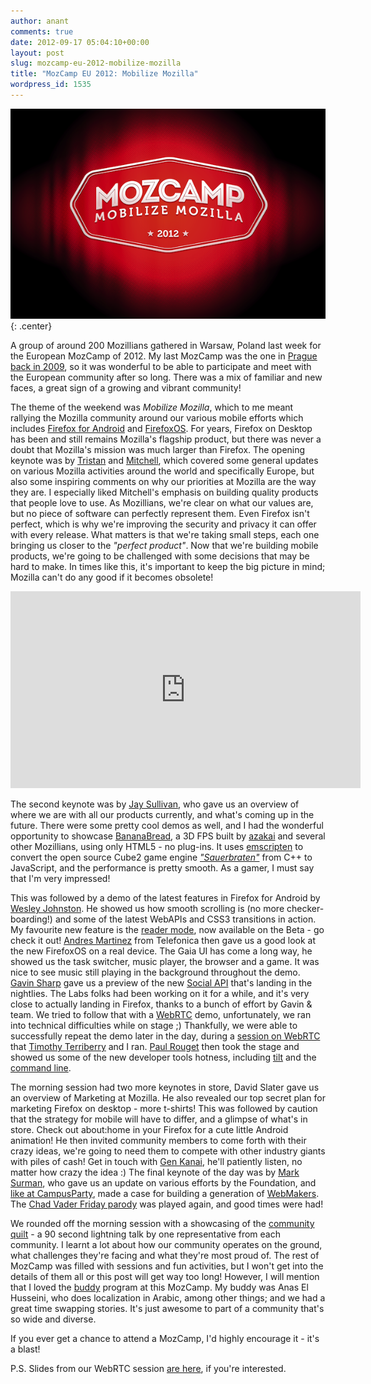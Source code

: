 ```yaml
---
author: anant
comments: true
date: 2012-09-17 05:04:10+00:00
layout: post
slug: mozcamp-eu-2012-mobilize-mozilla
title: "MozCamp EU 2012: Mobilize Mozilla"
wordpress_id: 1535
---
```


![MozCamp Mobilize](/images/2012/mozcamp-mobilize.png)
{: .center}

A group of around 200 Mozillians gathered in Warsaw, Poland last week for the European MozCamp of 2012. My last MozCamp was the one in [Prague back in 2009](http://kix.in/2009/10/01/heading-to-prague/), so it was wonderful to be able to participate and meet with the European community after so long. There was a mix of familiar and new faces, a great sign of a growing and vibrant community!

The theme of the weekend was *Mobilize Mozilla*, which to me meant rallying the Mozilla community around our various mobile efforts which includes [Firefox for Android](https://play.google.com/store/apps/details?id=org.mozilla.firefox) and [FirefoxOS](http://www.mozilla.org/en-US/b2g/). For years, Firefox on Desktop has been and still remains Mozilla's flagship product, but there was never a doubt that Mozilla's mission was much larger than Firefox. The opening keynote was by [Tristan](https://blog.mozilla.org/beyond-the-code/) and [Mitchell](https://blog.lizardwrangler.com/), which covered some general updates on various Mozilla activities around the world and specifically Europe, but also some inspiring comments on why our priorities at Mozilla are the way they are. I especially liked Mitchell's emphasis on building quality products that people love to use. As Mozillians, we're clear on what our values are, but no piece of software can perfectly represent them. Even Firefox isn't perfect, which is why we're improving the security and privacy it can offer with every release. What matters is that we're taking small steps, each one bringing us closer to the _"perfect product"_. Now that we're building mobile products, we're going to be challenged with some decisions that may be hard to make. In times like this, it's important to keep the big picture in mind; Mozilla can't do any good if it becomes obsolete!

<div class="center">
<iframe width="560" height="315" src="https://www.youtube-nocookie.com/embed/_HRiLIkzvFQ?rel=0" frameborder="0" allowfullscreen></iframe>
</div>

The second keynote was by [Jay Sullivan](https://twitter.com/jaysullivan), who gave us an overview of where we are with all our products currently, and what's coming up in the future. There were some pretty cool demos as well, and I had the wonderful opportunity to showcase [BananaBread](https://developer.mozilla.org/en-US/demos/detail/bananabread), a 3D FPS built by [azakai](http://mozakai.blogspot.com/) and several other Mozillians, using only HTML5 - no plug-ins. It uses [emscripten](https://github.com/kripken/emscripten/wiki) to convert the open source Cube2 game engine _["Sauerbraten"](http://sauerbraten.org/)_ from C++ to JavaScript, and the performance is pretty smooth. As a gamer, I must say that I'm very impressed!

This was followed by a demo of the latest features in Firefox for Android by [Wesley Johnston](https://twitter.com/DigDug2K). He showed us how smooth scrolling is (no more checker-boarding!) and some of the latest WebAPIs and CSS3 transitions in action. My favourite new feature is the [reader mode](http://lucasr.org/2012/09/03/reader-mode-in-firefox-beta-for-android/), now available on the Beta - go check it out! [Andres Martinez](https://twitter.com/davilagrau) from Telefonica then gave us a good look at the new FirefoxOS on a real device. The Gaia UI has come a long way, he showed us the task switcher, music player, the browser and a game. It was nice to see music still playing in the background throughout the demo. [Gavin Sharp](http://gavinsharp.com) gave us a preview of the new [Social API](https://wiki.mozilla.org/Labs/SocialAPI) that's landing in the nightlies. The Labs folks had been working on it for a while, and it's very close to actually landing in Firefox, thanks to a bunch of effort by Gavin & team. We tried to follow that with a [WebRTC](http://webrtc.org) demo, unfortunately, we ran into technical difficulties while on stage ;) Thankfully, we were able to successfully repeat the demo later in the day, during a [session on WebRTC](https://wiki.mozilla.org/MozCampEU2012/WebRTC-demystified) that [Timothy Terriberry](http://people.xiph.org/~tterribe/) and I ran. [Paul Rouget](http://paulrouget.com/) then took the stage and showed us some of the new developer tools hotness, including [tilt](https://hacks.mozilla.org/2011/07/tilt-visualize-your-web-page-in-3d/) and the [command line](https://hacks.mozilla.org/2012/08/new-firefox-command-line-helps-you-develop-faster/).

The morning session had two more keynotes in store, David Slater gave us an overview of Marketing at Mozilla. He also revealed our top secret plan for marketing Firefox on desktop - more t-shirts! This was followed by caution that the strategy for mobile will have to differ, and a glimpse of what's in store. Check out about:home in your Firefox for a cute little Android animation! He then invited community members to come forth with their crazy ideas, we're going to need them to compete with other industry giants with piles of cash! Get in touch with [Gen Kanai](https://blog.mozilla.org/gen/), he'll patiently listen, no matter how crazy the idea :) The final keynote of the day was by [Mark Surman](http://commonspace.wordpress.com/about/), who gave us an update on various efforts by the Foundation, and [like at CampusParty](http://kix.in/2012/08/26/mozilla-at-campusparty-12-and-berlin-2/), made a case for building a generation of [WebMakers](http://www.mozilla.org/en-US/webmaker/). The [Chad Vader Friday parody](http://www.youtube.com/watch?v=UPI6g_XG7ck) was played again, and good times were had!

We rounded off the morning session with a showcasing of the [community quilt](http://community.doesthings.com/quilt/quilt.html) - a 90 second lightning talk by one representative from each community. I learnt a lot about how our community operates on the ground, what challenges they're facing and what they're most proud of. The rest of MozCamp was filled with sessions and fun activities, but I won't get into the details of them all or this post will get way too long! However, I will mention that I loved the [buddy](https://wiki.mozilla.org/MozCampEU2012/Buddyprogram) program at this MozCamp. My buddy was Anas El Husseini, who does localization in Arabic, among other things; and we had a great time swapping stories. It's just awesome to part of a community that's so wide and diverse.

If you ever get a chance to attend a MozCamp, I'd highly encourage it - it's a blast!

P.S. Slides from our WebRTC session [are here](http://proness.kix.in/talks/mozcamp12-webrtc.pdf), if you're interested.
